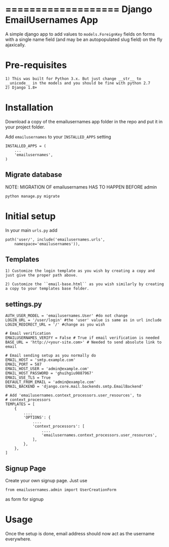 ===================
Django EmailUsernames App
===================


A simple django app to add values to ``models.ForeignKey`` fields on forms with a single name field (and may be an autopopulated slug field) on the fly ajaxically.


Pre-requisites
==============
    1) This was built for Python 3.x. But just change __str__ to __unicode__ in the models and you should be fine with python 2.7
    2) Django 1.8+


Installation
============

Download a copy of the emailusernames app folder in the repo and put it in your project folder.

Add ``emailusernames`` to your ``INSTALLED_APPS`` setting

    INSTALLED_APPS = (
        ...
        'emailusernames',
    )

Migrate database
----------------
NOTE: MIGRATION OF emailusernames HAS TO HAPPEN BEFORE admin

    python manage.py migrate


Initial setup
=============

In your main ``urls.py`` add

    path('user/', include('emailusernames.urls',
        namespace='emailusernames')),

Templates
---------

    1) Customize the login template as you wish by creating a copy and just give the proper path above.

    2) Customize the ``email-base.html`` as you wish similarly by creating a copy to your templates base folder.

settings.py
-----------

    AUTH_USER_MODEL = 'emailusernames.User' #do not change
    LOGIN_URL = '/user/login' #the 'user' value is same as in url include
    LOGIN_REDIRECT_URL = '/' #change as you wish

    # Email verification
    EMAILUSERNAMES_VERIFY = False # True if email verification is needed
    BASE_URL = 'http://<your-site.com>' # Needed to send absolute link to email

    # Email sending setup as you normally do
    EMAIL_HOST = 'smtp.example.com'
    EMAIL_PORT = 587
    EMAIL_HOST_USER = 'admin@example.com'
    EMAIL_HOST_PASSWORD = 'ghuihgiu9887967'
    EMAIL_USE_TLS = True
    DEFAULT_FROM_EMAIL = 'admin@example.com'
    EMAIL_BACKEND = 'django.core.mail.backends.smtp.EmailBackend'

    # Add 'emailusernames.context_processors.user_resources', to 
    # context_processors
    TEMPLATES = [
        {
            ....
            'OPTIONS': {
                ....
                'context_processors': [
                    ....
                    'emailusernames.context_processors.user_resources',
                ],
            },
        },
    ]


Signup Page
-----------
Create your own signup page. Just use

    from emailusernames.admin import UserCreationForm

as form for signup

Usage
=====

Once the setup is done, email address should now act as the username everywhere.
